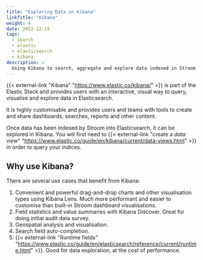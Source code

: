```yaml
---
title: "Exploring Data in Kibana"
linkTitle: "Kibana"
weight: 4
date: 2022-12-15
tags:
  - search
  - elastic
  - elasticsearch
  - kibana
description: >
  Using Kibana to search, aggregate and explore data indexed in Stroom
---
```


{{< external-link "Kibana" "https://www.elastic.co/kibana/" >}} is part of the Elastic Stack and provides users with an interactive, visual way to query, visualise and explore data in Elasticsearch.

It is highly customisable and provides users and teams with tools to create and share dashboards, searches, reports and other content.

Once data has been indexed by Stroom into Elasticsearch, it can be explored in Kibana. You will first need to {{< external-link "create a *data view*" "https://www.elastic.co/guide/en/kibana/current/data-views.html" >}} in order to query your indices.


## Why use Kibana?

There are several use cases that benefit from Kibana:

1. Convenient and powerful drag-and-drop charts and other visualisation types using Kibana Lens. Much more performant and easier to customise than built-in Stroom dashboard visualisations.
2. Field statistics and value summaries with Kibana Discover. Great for doing initial audit data survey.
3. Geospatial analysis and visualisation.
4. Search field auto-completion.
5. {{< external-link "Runtime fields" "https://www.elastic.co/guide/en/elasticsearch/reference/current/runtime.html" >}}. Good for data exploration, at the cost of performance.
